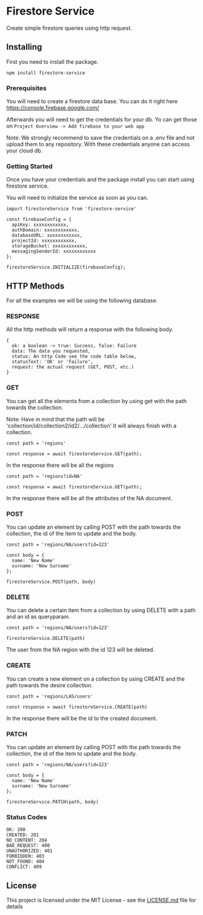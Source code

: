 # Firestore Service

Create simple firestore queries using http request.

## Installing

First you need to install the package.

```
npm install firestore-service
```

### Prerequisites

You will need to create a firestore data base. You can do it right here https://console.firebase.google.com/

Afterwards you will need to get the credentials for your db. Yo can get those on `Project Overview -> Add firebase to your web app`

Note: We strongly recommend to save the credentials on a .env file and not upload them to any repository. With these credentials anyone can access your cloud db.

### Getting Started

Once you have your credentials and the package install you can start using firestore service.

You will need to initialize the service as soon as you can.

```
import firestoreService from 'firestore-service'

const firebaseConfig = {
  apiKey: xxxxxxxxxxxx,
  authDomain: xxxxxxxxxxxx,
  databaseURL: xxxxxxxxxxxx,
  projectId: xxxxxxxxxxxx,
  storageBucket: xxxxxxxxxxxx,
  messagingSenderId: xxxxxxxxxxxx
};

firestoreService.INITIALIZE(firebaseConfig);

```

## HTTP Methods

For all the examples we will be using the following database.

### RESPONSE

All the http methods will return a response with the following body.

```
{
  ok: a boolean -> true: Success, false: Failure
  data: The data you requested,
  status: An http Code see the code table below,
  statusText: 'OK' or 'Failure',
  request: the actual request (GET, POST, etc.)
}
```

### GET

You can get all the elements from a collection by using get with the path towards the collection.

Note: Have in mind that the path will be 'collection/id/collection2/id2/.../collection'
It will always finish with a collection.

```
const path = 'regions'

const response = await firestoreService.GET(path);
```

In the response there will be all the regions

```
const path = 'regions?id=NA'

const response = await firestoreService.GET(path);
```

In the response there will be all the attributes of the NA document.


### POST

You can update an element by calling POST with the path towards the collection, the id of the item to update and the body.

```
const path = 'regions/NA/users?id=123'

const body = {
  name: 'New Name'
  surname: 'New Surname'
};

firestoreService.POST(path, body)
```

### DELETE

You can delete a certain item from a collection by using DELETE with a path and an id as queryparam.

```
const path = 'regions/NA/users?id=123'

firestoreService.DELETE(path)
```

The user from the NA region with the id 123 will be deleted.


### CREATE

You can create a new element on a collection by using CREATE and the path towards the desire collection.

```
const path = 'regions/LAS/users'

const response = await firestoreService.CREATE(path)
```

In the response there will be the id to the created document.

### PATCH

You can update an element by calling POST with the path towards the collection, the id of the item to update and the body.

```
const path = 'regions/NA/users?id=123'

const body = {
  name: 'New Name'
  surname: 'New Surname'
};

firestoreService.PATCH(path, body)
```

### Status Codes

```
OK: 200
CREATED: 201
NO_CONTENT: 204
BAD_REQUEST: 400
UNAUTHORIZED: 401
FORBIDDEN: 403
NOT_FOUND: 404
CONFLICT: 409
```

## License

This project is licensed under the MIT License - see the [LICENSE.md](LICENSE.md) file for details
